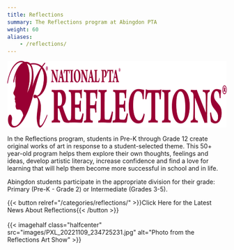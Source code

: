 ```yaml
---
title: Reflections
summary: The Reflections program at Abingdon PTA
weight: 60
aliases:
    - /reflections/
---
```


<img src="images/reflectionslogo.png" alt="Reflections Logo" height="153" width="992">

In the Reflections program, students in Pre-K through Grade 12 create original works of art in response to a student-selected theme. This 50+ year-old program helps them explore their own thoughts, feelings and ideas, develop artistic literacy, increase confidence and find a love for learning that will help them become more successful in school and in life.

Abingdon students participate in the appropriate division for their grade: Primary (Pre-K - Grade 2) or Intermediate (Grades 3-5).

{{< button relref="/categories/reflections/" >}}Click Here for the Latest News About Reflections{{< /button >}}
<br><br>
{{< imagehalf class="halfcenter" src="images/PXL_20221109_234725231.jpg" alt="Photo from the Reflections Art Show" >}}